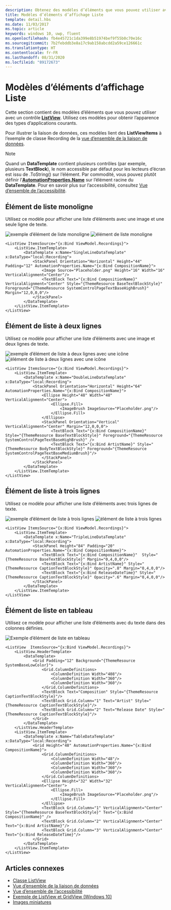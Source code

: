 ```yaml
---
description: Obtenez des modèles d’éléments que vous pouvez utiliser avec un contrôle ListView pour afficher des éléments de liste unique, double, triple et tabulaire.
title: Modèles d’éléments d’affichage Liste
template: detail.hbs
ms.date: 11/03/2017
ms.topic: article
keywords: windows 10, uwp, fluent
ms.openlocfilehash: fb4e45721c1da399e8b51974bef9f55b0c70e16c
ms.sourcegitcommit: 7b2febddb3e8a17c9ab158abcdd2a59ce126661c
ms.translationtype: HT
ms.contentlocale: fr-FR
ms.lasthandoff: 08/31/2020
ms.locfileid: "89172673"
---
```

# <a name="item-templates-for-list-view"></a>Modèles d’éléments d’affichage Liste

Cette section contient des modèles d’éléments que vous pouvez utiliser avec un contrôle [**ListView**](/uwp/api/Windows.UI.Xaml.Controls.ListView). Utilisez ces modèles pour obtenir l’apparence des types d’applications courants. 

Pour illustrer la liaison de données, ces modèles lient des **ListViewItems** à l’exemple de classe Recording de la [vue d’ensemble de la liaison de données](../../data-binding/data-binding-quickstart.md).

> [!NOTE] 
> Quand un **DataTemplate** contient plusieurs contrôles (par exemple, plusieurs **TextBlock**), le nom accessible par défaut pour les lecteurs d’écran est issu de .ToString() sur l’élément. Par commodité, vous pouvez plutôt définir l’[**AutomationProperties.Name**](/uwp/api/windows.ui.xaml.automation.automationproperties) sur l’élément racine du **DataTemplate**. Pour en savoir plus sur l’accessibilité, consultez [Vue d’ensemble de l’accessibilité](../accessibility/accessibility-overview.md).

## <a name="single-line-list-item"></a>Élément de liste monoligne
Utilisez ce modèle pour afficher une liste d’éléments avec une image et une seule ligne de texte.

![exemple d’élément de liste monoligne](images/listitems/singlelineexample.png)
![élément de liste monoligne](images/listitems/singlelineicon.png)
```xaml
<ListView ItemsSource="{x:Bind ViewModel.Recordings}">
    <ListView.ItemTemplate>
        <DataTemplate x:Name="SingleLineDataTemplate" x:DataType="local:Recording">
            <StackPanel Orientation="Horizontal" Height="44" Padding="12" AutomationProperties.Name="{x:Bind CompositionName}">
                <Image Source="Placeholder.png" Height="16" Width="16" VerticalAlignment="Center"/>
                <TextBlock Text="{x:Bind CompositionName}" VerticalAlignment="Center" Style="{ThemeResource BaseTextBlockStyle}" Foreground="{ThemeResource SystemControlPageTextBaseHighBrush}" Margin="12,0,0,0"/>
            </StackPanel>
        </DataTemplate>
    </ListView.ItemTemplate>
</ListView>
```

## <a name="double-line-list-item"></a>Élément de liste à deux lignes 
Utilisez ce modèle pour afficher une liste d’éléments avec une image et deux lignes de texte.

![exemple d’élément de liste à deux lignes avec une icône](images/listitems/doublelineexample.png) 
![élément de liste à deux lignes avec une icône](images/listitems/doublelineicon.png)

```xaml
<ListView ItemsSource="{x:Bind ViewModel.Recordings}">
    <ListView.ItemTemplate>
        <DataTemplate x:Name="DoubleLineDataTemplate" x:DataType="local:Recording">
            <StackPanel Orientation="Horizontal" Height="64" AutomationProperties.Name="{x:Bind CompositionName}">
                <Ellipse Height="48" Width="48" VerticalAlignment="Center">
                    <Ellipse.Fill>
                        <ImageBrush ImageSource="Placeholder.png"/>
                    </Ellipse.Fill>
                </Ellipse>
                <StackPanel Orientation="Vertical" VerticalAlignment="Center" Margin="12,0,0,0">
                    <TextBlock Text="{x:Bind CompositionName}"  Style="{ThemeResource BaseTextBlockStyle}" Foreground="{ThemeResource SystemControlPageTextBaseHighBrush}" />
                    <TextBlock Text="{x:Bind ArtistName}" Style="{ThemeResource BodyTextBlockStyle}" Foreground="{ThemeResource SystemControlPageTextBaseMediumBrush}"/>
                </StackPanel>
            </StackPanel>
        </DataTemplate>
    </ListView.ItemTemplate>
</ListView>
```

## <a name="triple-line-list-item"></a>Élément de liste à trois lignes
Utilisez ce modèle pour afficher une liste d’éléments avec trois lignes de texte.

![exemple d’élément de liste à trois lignes](images/listitems/triplelineexample.png)
![élément de liste à trois lignes](images/listitems/tripleline.png)

```xaml
<ListView ItemsSource="{x:Bind ViewModel.Recordings}">
    <ListView.ItemTemplate>
        <DataTemplate x:Name="TripleLineDataTemplate" x:DataType="local:Recording">
            <StackPanel Height="84" Padding="20" AutomationProperties.Name="{x:Bind CompositionName}">
                <TextBlock Text="{x:Bind CompositionName}"  Style="{ThemeResource BaseTextBlockStyle}" Margin="0,4,0,0"/>
                <TextBlock Text="{x:Bind ArtistName}" Style="{ThemeResource CaptionTextBlockStyle}" Opacity=".8" Margin="0,4,0,0"/>
                <TextBlock Text="{x:Bind ReleaseDateTime}" Style="{ThemeResource CaptionTextBlockStyle}" Opacity=".6" Margin="0,4,0,0"/>
            </StackPanel>
        </DataTemplate>
    </ListView.ItemTemplate>
</ListView>
```

## <a name="table-list-item"></a>Élément de liste en tableau
Utilisez ce modèle pour afficher une liste d’éléments avec du texte dans des colonnes définies.

![Exemple d’élément de liste en tableau](images/listitems/tablelist.png)
```xaml
<ListView  ItemsSource="{x:Bind ViewModel.Recordings}">
    <ListView.HeaderTemplate>
        <DataTemplate>
            <Grid Padding="12" Background="{ThemeResource SystemBaseLowColor}">
                <Grid.ColumnDefinitions>
                    <ColumnDefinition Width="408"/>
                    <ColumnDefinition Width="360"/>
                    <ColumnDefinition Width="360"/>
                </Grid.ColumnDefinitions>
                <TextBlock Text="Composition" Style="{ThemeResource CaptionTextBlockStyle}"/>
                <TextBlock Grid.Column="1" Text="Artist" Style="{ThemeResource CaptionTextBlockStyle}"/>
                <TextBlock Grid.Column="2" Text="Release Date" Style="{ThemeResource CaptionTextBlockStyle}"/>
            </Grid>
        </DataTemplate>
    </ListView.HeaderTemplate>
    <ListView.ItemTemplate>
        <DataTemplate x:Name="TableDataTemplate" x:DataType="local:Recording">
            <Grid Height="48" AutomationProperties.Name="{x:Bind CompositionName}">
                <Grid.ColumnDefinitions>
                    <ColumnDefinition Width="48"/>
                    <ColumnDefinition Width="360"/>
                    <ColumnDefinition Width="360"/>
                    <ColumnDefinition Width="360"/>
                </Grid.ColumnDefinitions>
                <Ellipse Height="32" Width="32" VerticalAlignment="Center">
                    <Ellipse.Fill>
                        <ImageBrush ImageSource="Placeholder.png"/>
                    </Ellipse.Fill>
                </Ellipse>
                <TextBlock Grid.Column="1" VerticalAlignment="Center" Style="{ThemeResource BaseTextBlockStyle}" Text="{x:Bind CompositionName}" />
                <TextBlock Grid.Column="2" VerticalAlignment="Center" Text="{x:Bind ArtistName}"/>
                <TextBlock Grid.Column="3" VerticalAlignment="Center" Text="{x:Bind ReleaseDateTime}"/>
            </Grid>
        </DataTemplate>
    </ListView.ItemTemplate>
</ListView>
```

## <a name="related-articles"></a>Articles connexes
- [Classe ListView](/uwp/api/windows.ui.xaml.controls.listview)
- [Vue d’ensemble de la liaison de données](../../data-binding/data-binding-quickstart.md)
- [Vue d’ensemble de l’accessibilité](../accessibility/accessibility-overview.md)
- [Exemple de ListView et GridView (Windows 10)](https://github.com/Microsoft/Windows-universal-samples/tree/master/Samples/XamlListView)
- [Images miniatures](../../files/thumbnails.md)